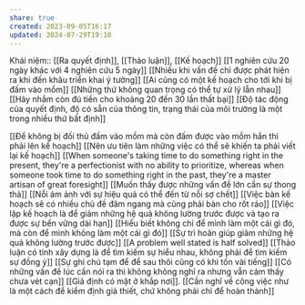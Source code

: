 ```yaml
---
share: true
created: 2023-09-05T16:17
updated: 2024-07-29T19:18
---
```

Khái niệm:: [[Ra quyết định]], [[Thảo luận]], [[Kế hoạch]]
[[1 nghiên cứu 20 ngày khác với 4 nghiên cứu 5 ngày]]
[[Nhiều khi vấn đề chỉ được phát hiện ra khi đến khâu triển khai ý tưởng]]
[[Ai cũng có một kế hoạch cho tới khi bị đấm vào mồm]]
[[Những thứ không quan trọng có thể tự xử lý lẫn nhau]]
[[Hãy nhắm còn đủ tiền cho khoảng 20 đến 30 lần thất bại]]
[[Độ tác động của quyết định, độ có sẵn của thông tin, trạng thái của môi trường là một trong nhiều thứ bất định]]

[[Để không bị đối thủ đấm vào mồm mà còn đấm được vào mồm hắn thì phải lên kế hoạch]]
[[Nên ưu tiên làm những việc có thể sẽ khiến ta phải viết lại kế hoạch]]
[[When someone's taking time to do something right in the present, they're a perfectionist with no ability to prioritize, whereas when someone took time to do something right in the past, they're a master artisan of great foresight]]
[[Muốn thấy được những vấn đề lớn cần sự thong thả]]
[[Nỗi ám ảnh với sự hiệu quả có thể đến từ nỗi sợ chết]]
[[Việc bàn kế hoạch sẽ có nhiều chủ đề đâm ngang mà cũng phải bàn cho rốt ráo]] 
[[Việc lập kế hoạch là để giảm những hệ quả không lường trước được và tạo ra được sự bền vững dài hạn]] 
[[Hiểu biết không chỉ để mình làm một cái gì đó, mà còn để mình không làm một cái gì đó]]
[[Sự trì hoãn giúp giảm những hệ quả không lường trước được]]
[[A problem well stated is half solved]]
[[Thảo luận có tính xây dựng là để tìm kiếm sự hiểu nhau, không phải để tìm kiếm sự đồng ý]]
[[Sự ghi chú tạm để để sau thôi cũng có khi tốn vài tiếng]]
[[Có những vấn đề lúc cần nói ra thì không không nghĩ ra nhưng vẫn cảm thấy chưa vét cạn]]
[[Giả định có mặt ở khắp nơi]]. [[Cần nghĩ về công việc như là một cách để kiểm định giả thiết, chứ không phải chỉ để hoàn thành]]